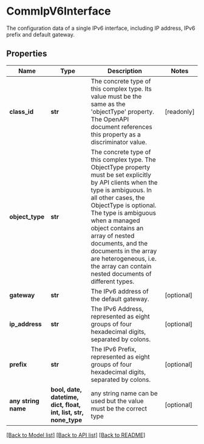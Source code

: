 # CommIpV6Interface

The configuration data of a single IPv6 interface, including IP address, IPv6 prefix and default gateway.
## Properties
Name | Type | Description | Notes
------------ | ------------- | ------------- | -------------
**class_id** | **str** | The concrete type of this complex type. Its value must be the same as the &#39;objectType&#39; property. The OpenAPI document references this property as a discriminator value. | [readonly] 
**object_type** | **str** | The concrete type of this complex type. The ObjectType property must be set explicitly by API clients when the type is ambiguous. In all other cases, the  ObjectType is optional.  The type is ambiguous when a managed object contains an array of nested documents, and the documents in the array are heterogeneous, i.e. the array can contain nested documents of different types. | 
**gateway** | **str** | The IPv6 address of the default gateway. | [optional] 
**ip_address** | **str** | The IPv6 Address, represented as eight groups of four hexadecimal digits, separated by colons. | [optional] 
**prefix** | **str** | The IPv6 Prefix, represented as eight groups of four hexadecimal digits, separated by colons. | [optional] 
**any string name** | **bool, date, datetime, dict, float, int, list, str, none_type** | any string name can be used but the value must be the correct type | [optional]

[[Back to Model list]](../README.md#documentation-for-models) [[Back to API list]](../README.md#documentation-for-api-endpoints) [[Back to README]](../README.md)


